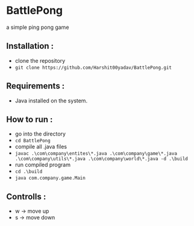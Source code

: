 # BattlePong
a simple ping pong game

## Installation :
 + clone the repository
 + ```git clone https://github.com/Harshit00yadav/BattlePong.git```

## Requirements :
 + Java installed on the system.

## How to run :
 + go into the directory
 + ```cd BattlePong```
 + compile all .java files
 + ```javac .\com\company\entites\*.java .\com\company\game\*.java .\com\company\utils\*.java .\com\company\world\*.java -d .\build```
 + run compiled program
 + ```cd .\build```
 + ```java com.company.game.Main```

## Controlls :
 + w -> move up
 + s -> move down
